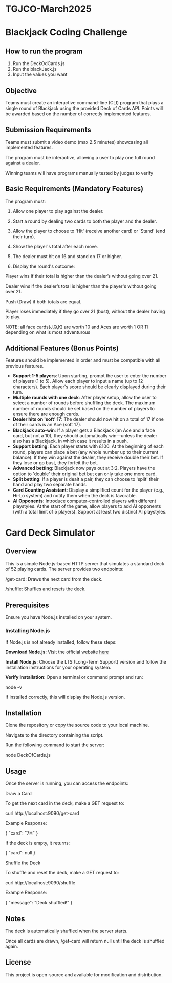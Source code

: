 # TGJCO-March2025

# Blackjack Coding Challenge
## How to run the program

1. Run the DeckOdCards.js
2. Run the blackJack.js
3. Input the values you want



## Objective

Teams must create an interactive command-line (CLI) program that plays a single round of Blackjack using the provided Deck of Cards API. Points will be awarded based on the number of correctly implemented features.


## Submission Requirements

Teams must submit a video demo (max 2.5 minutes) showcasing all implemented features.

The program must be interactive, allowing a user to play one full round against a dealer.

Winning teams will have programs manually tested by judges to verify 

## Basic Requirements (Mandatory Features)

The program must:

1. Allow one player to play against the dealer.

2. Start a round by dealing two cards to both the player and the dealer.

3. Allow the player to choose to 'Hit' (receive another card) or 'Stand' (end their turn).

4. Show the player's total after each move.

5. The dealer must hit on 16 and stand on 17 or higher.

6. Display the round's outcome:

Player wins if their total is higher than the dealer’s without going over 21.

Dealer wins if the dealer’s total is higher than the player's without going over 21.

Push (Draw) if both totals are equal.

Player loses immediately if they go over 21 (bust), without the dealer having to play.

NOTE: all face cards(J,Q,K) are worth 10 and Aces are worth 1 OR 11 depending on what is most adventurous

## Additional Features (Bonus Points)

Features should be implemented in order and must be compatible with all previous features.

- **Support 1-5 players**: Upon starting, prompt the user to enter the number of players (1 to 5). Allow each player to input a name (up to 12 characters). Each player's score should be clearly displayed during their turn.
- **Multiple rounds with one deck**: After player setup, allow the user to select a number of rounds before shuffling the deck. The maximum number of rounds should be set based on the number of players to ensure there are enough cards.
- **Dealer hits on 'soft' 17**: The dealer should now hit on a total of 17 if one of their cards is an Ace (soft 17).
- **Blackjack auto-win**: If a player gets a Blackjack (an Ace and a face card, but not a 10), they should automatically win—unless the dealer also has a Blackjack, in which case it results in a push.
- **Support betting**: Each player starts with £100. At the beginning of each round, players can place a bet (any whole number up to their current balance). If they win against the dealer, they receive double their bet. If they lose or go bust, they forfeit the bet.
- **Advanced betting**: Blackjack now pays out at 3:2. Players have the option to 'double' their original bet but can only take one more card.
- **Split betting**: If a player is dealt a pair, they can choose to 'split' their hand and play two separate hands.
- **Card Counting Assistant**: Display a simplified count for the player (e.g., Hi-Lo system) and notify them when the deck is favorable.
- **AI Opponents**: Introduce computer-controlled players with different playstyles. At the start of the game, allow players to add AI opponents (with a total limit of 5 players). Support at least two distinct AI playstyles.


# Card Deck Simulator

## Overview

This is a simple Node.js-based HTTP server that simulates a standard deck of 52 playing cards. The server provides two endpoints:

/get-card: Draws the next card from the deck.

/shuffle: Shuffles and resets the deck.

## Prerequisites

Ensure you have Node.js installed on your system.

### Installing Node.js

If Node.js is not already installed, follow these steps:

**Download Node.js**: Visit the official website [here](https://nodejs.org/)

**Install Node.js**: Choose the LTS (Long-Term Support) version and follow the installation instructions for your operating system.

**Verify Installation**: Open a terminal or command prompt and run:

node -v

If installed correctly, this will display the Node.js version.

## Installation

Clone the repository or copy the source code to your local machine.

Navigate to the directory containing the script.

Run the following command to start the server:

node DeckOfCards.js

## Usage

Once the server is running, you can access the endpoints:

Draw a Card

To get the next card in the deck, make a GET request to:

curl http://localhost:9090/get-card

Example Response:

{
"card": "7H"
}

If the deck is empty, it returns:

{
"card": null
}

Shuffle the Deck

To shuffle and reset the deck, make a GET request to:

curl http://localhost:9090/shuffle

Example Response:

{
"message": "Deck shuffled!"
}

## Notes

The deck is automatically shuffled when the server starts.

Once all cards are drawn, /get-card will return null until the deck is shuffled again.

## License

This project is open-source and available for modification and distribution.
